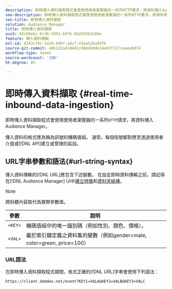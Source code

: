 ```yaml
---
description: 即時傳入資料擷取程式會使用使用者瀏覽器的一系列HTTP要求，將資料傳入Audience Manager。
seo-description: 即時傳入資料擷取程式會使用使用者瀏覽器的一系列HTTP要求，將資料傳入Audience Manager。
seo-title: 即時傳入資料擷取
solution: Audience Manager
title: 即時傳入資料擷取
uuid: 43cb0ebc-6c36-4391-bbfb-6b203d63c69a
feature: 傳入資料傳輸
exl-id: d243c74c-3a29-4dbf-a4c7-43ea526a9d7b
source-git-commit: 48b122a4184d1c0662b9de14e92f727caa4a9d74
workflow-type: tm+mt
source-wordcount: '198'
ht-degree: 8%

---
```


# 即時傳入資料擷取 {#real-time-inbound-data-ingestion}

即時傳入資料擷取程式會使用使用者瀏覽器的一系列`HTTP`請求，將資料傳入Audience Manager。

<!-- c_rt_inbound_real_time.xml -->

傳入資料的格式應為稱為訊號的機碼值組。 通常，每個信號都對應至透過使用者介面或[!DNL API]建立或管理的區段。

## URL字串參數和語法{#url-string-syntax}

傳入資料傳輸的[!DNL URL]應包含下述變數。 在設定即時資料傳輸之前，請記得在[!DNL Audience Manager] UI中[建立特徵](../../../features/traits/create-onboarded-rule-based-traits.md)和[資料夾結構](../../../features/traits/trait-storage.md#create-trait-storage-folder)。

>[!NOTE]
>
>將斜體內容取代為實際參數值。

| 參數 | 說明 |
|---|---|
| `<KEY>` | 機碼值組中的唯一識別碼（例如性別、顏色、價格）。 |
| `<VAL>` | 屬於索引鍵定義之資料集的變數（例如gender=male, color=green, price=100） |

### URL語法

在即時傳入資料擷取程式期間，格式正確的[!DNL URL]字串會使用下列語法：

```
https://client.demdex.net/event?KEY1=VALA&KEY2=VALB&KEY3=VALC
```
